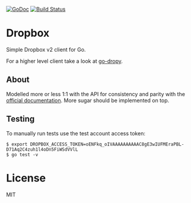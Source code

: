 
[![GoDoc](https://godoc.org/github.com/tj/go-dropbox?status.svg)](https://godoc.org/github.com/tj/go-dropbox) [![Build Status](https://semaphoreci.com/api/v1/projects/bc0bfd8b-73c9-45ba-b988-00f9e285e6ef/617305/shields_badge.svg)](https://semaphoreci.com/tj/go-dropbox)

# Dropbox

 Simple Dropbox v2 client for Go.

 For a higher level client take a look at [go-dropy](https://github.com/tj/go-dropy).

## About

 Modelled more or less 1:1 with the API for consistency and parity with the [official documentation](https://www.dropbox.com/developers/documentation/http). More sugar should be implemented on top.

## Testing

 To manually run tests use the test account access token:

```
$ export DROPBOX_ACCESS_TOKEN=oENFkq_oIVAAAAAAAAAAC8gE3wIUFMEraPBL-D71Aq2C4zuh1l4oDn5FiWSdVVlL
$ go test -v
```

# License

MIT